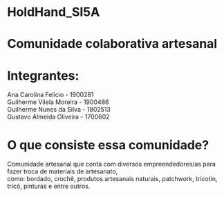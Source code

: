 # HoldHand_SI5A


# Comunidade colaborativa artesanal
# Integrantes:

Ana Carolina Felicio - 1900281  
Guilherme Vilela Moreira - 1900486  
Guilherme Nunes da Silva - 1802513  
Gustavo Almeida Oliveira - 1700602  

# O que consiste essa comunidade?
Comunidade artesanal que conta com diversos empreendedores/as para fazer troca de materiais de artesanato,  
como: bordado, crochê, produtos artesanais naturais, patchwork, tricotin, tricô, pinturas e entre outros.
